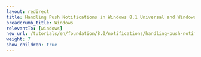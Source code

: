 ```yaml
---
layout: redirect
title: Handling Push Notifications in Windows 8.1 Universal and Windows 10 UWP
breadcrumb_title: Windows
relevantTo: [windows]
new_url: /tutorials/en/foundation/8.0/notifications/handling-push-notifications/windows/
weight: 7
show_children: true
---
```

